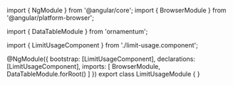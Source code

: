 import { NgModule } from '@angular/core';
import { BrowserModule } from '@angular/platform-browser';
  
import { DataTableModule } from 'ornamentum';
  
import { LimitUsageComponent } from './limit-usage.component';

@NgModule({
 bootstrap: [LimitUsageComponent],
 declarations: [LimitUsageComponent],
 imports: [
    BrowserModule, 
    DataTableModule.forRoot()
  ]
})
export class LimitUsageModule {
}
